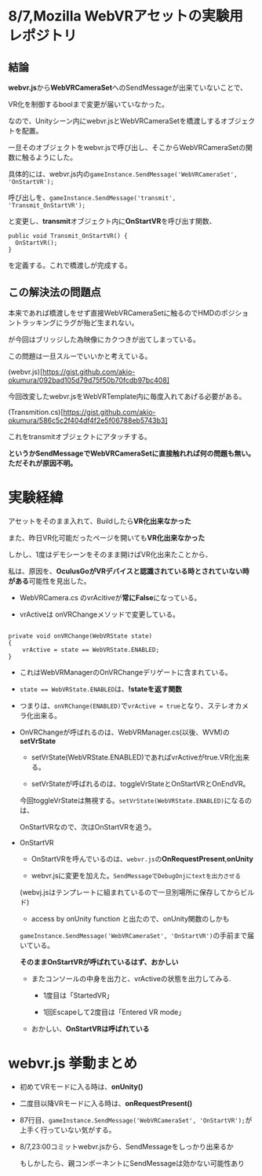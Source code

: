 # 8/7,Mozilla WebVRアセットの実験用レポジトリ
## 結論

**webvr.js**から**WebVRCameraSet**へのSendMessageが出来ていないことで、

VR化を制御するboolまで変更が届いていなかった。

なので、Unityシーン内にwebvr.jsとWebVRCameraSetを橋渡しするオブジェクトを配置。

一旦そのオブジェクトをwebvr.jsで呼び出し、そこからWebVRCameraSetの関数に触るようにした。

具体的には、webvr.js内の`gameInstance.SendMessage('WebVRCameraSet', 'OnStartVR');`

呼び出しを、`gameInstance.SendMessage('transmit', 'Transmit_OnStartVR');`

と変更し、**transmit**オブジェクト内に**OnStartVR**を呼び出す関数、

```
public void Transmit_OnStartVR() {
  OnStartVR();
}
```

を定義する。これで橋渡しが完成する。

## この解決法の問題点

本来であれば橋渡しをせず直接WebVRCameraSetに触るのでHMDのポジショントラッキングにラグが殆ど生まれない。

が今回はブリッジした為映像にカクつきが出てしまっている。

この問題は一旦スルーでいいかと考えている。

(webvr.js)[https://gist.github.com/akio-okumura/092bad105d79d75f50b70fcdb97bc408]

今回改変したwebvr.jsをWebVRTemplate内に毎度入れてあげる必要がある。

(Transmition.cs)[https://gist.github.com/akio-okumura/586c5c2f404df4f2e5f06788eb5743b3]

これをtransmitオブジェクトにアタッチする。

**というかSendMessageでWebVRCameraSetに直接触れれば何の問題も無い。ただそれが原因不明。**


# 実験経緯

アセットをそのまま入れて、Buildしたら**VR化出来なかった**

また、昨日VR化可能だったページを開いても**VR化出来なかった**

しかし、1度はデモシーンをそのまま開けばVR化出来たことから、

私は、原因を、**OculusGoがVRデバイスと認識されている時とされていない時がある**可能性を見出した。


- WebVRCamera.cs のvrAcitiveが**常にFalse**になっている。

- vrActiveは onVRChangeメソッドで変更している。

```

private void onVRChange(WebVRState state)
{
    vrActive = state == WebVRState.ENABLED;
}

```

- これはWebVRManagerのOnVRChangeデリゲートに含まれている。

- `state == WebVRState.ENABLED`は、**!stateを返す関数**

- つまりは、`onVRChange(ENABLED)`で`vrActive = true`となり、ステレオカメラ化出来る。

- OnVRChangeが呼ばれるのは、WebVRManager.cs(以後、WVM)の**setVrState**

  - setVrState(WebVRState.ENABLED)であればvrActiveがtrue.VR化出来る。

  - setVrStateが呼ばれるのは、toggleVrStateとOnStartVRとOnEndVR。

  今回toggleVrStateは無視する。`setVrState(WebVRState.ENABLED)`になるのは、

  OnStartVRなので、次はOnStartVRを追う。

- OnStartVR

  - OnStartVRを呼んでいるのは、`webvr.js`の**OnRequestPresent**,**onUnity**

  - webvr.jsに変更を加えた。`SendMessageでDebugOnjにtextを出力させる`

  (webvj.jsはテンプレートに組まれているので一旦別場所に保存してからビルド)

  - access by onUnity function と出たので、onUnity関数のしかも

  `gameInstance.SendMessage('WebVRCameraSet', 'OnStartVR')`の手前まで届いている。

  **そのままOnStartVRが呼ばれているはず、おかしい**

  - またコンソールの中身を出力と、vrActiveの状態を出力してみる.

    - 1度目は「StartedVR」

    - 1回Escapeして2度目は「Entered VR mode」

  - おかしい、**OnStartVRは呼ばれている**

# webvr.js 挙動まとめ

- 初めてVRモードに入る時は、**onUnity()**

- 二度目以降VRモードに入る時は、**onRequestPresent()**

- 87行目、`gameInstance.SendMessage('WebVRCameraSet', 'OnStartVR');`が上手く行っていない気がする。

- 8/7,23:00コミットwebvr.jsから、SendMessageをしっかり出来るか

  もしかしたら、親コンポーネントにSendMessageは効かない可能性あり
